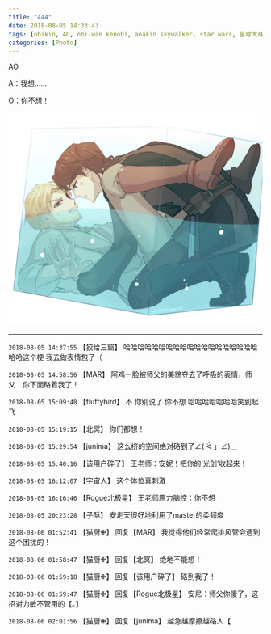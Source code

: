 ```yaml
---
title: "444"
date: 2018-08-05 14:33:43
tags: [obikin, AO, obi-wan kenobi, anakin skywalker, star wars, 星球大战, 热的我出不了门才这么勤快]
categories: [Photo]
---
```


<p>AO</p> 
<p>A：我想……</p> 
<p>O：你不想！</p>

![](https://raw.githubusercontent.com/alicewish/meowchain247/master/img_cVZNdzJtQk9JV2RiTzhZS1JsTk5WTEZlSGtPL0h5YldBTzdPdGhId1IvUjZPRnIzc0hjdzVnPT0.jpg)

---

`2018-08-05 14:37:55` 【狡给三窟】 哈哈哈哈哈哈哈哈哈哈哈哈哈哈哈哈哈哈哈哈哈这个梗 我去做表情包了（

`2018-08-05 14:58:56` 【MAR】 阿鸡一脸被师父的美貌夺去了呼吸的表情，师父：你下面硌着我了！

`2018-08-05 15:09:48` 【fluffybird】 不 你别说了 你不想 哈哈哈哈哈哈哈笑到起飞

`2018-08-05 15:19:15` 【北冥】 你们都想！

`2018-08-05 15:29:54` 【junima】 这么挤的空间绝对硌到了∠( ᐛ 」∠)＿

`2018-08-05 15:40:16` 【该用户碎了】 王老师：安妮！把你的‘光剑’收起来！

`2018-08-05 16:12:07` 【宇宙人】 这个体位真刺激

`2018-08-05 16:16:46` 【Rogue北极星】 王老师原力脑控：你不想

`2018-08-05 20:23:28` 【子酥】 安走天很好地利用了master的柔韧度

`2018-08-06 01:52:41` 【猫厨✙】 回复【MAR】 我觉得他们经常爬排风管会遇到这个困扰的！

`2018-08-06 01:58:47` 【猫厨✙】 回复【北冥】 绝地不能想！

`2018-08-06 01:59:18` 【猫厨✙】 回复【该用户碎了】 硌到我了！

`2018-08-06 01:59:47` 【猫厨✙】 回复【Rogue北极星】 安尼：师父你傻了，这招对力敏不管用的【。】

`2018-08-06 02:01:56` 【猫厨✙】 回复【junima】 越急越摩擦越硌人【
